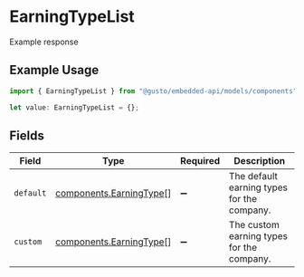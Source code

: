 # EarningTypeList

Example response

## Example Usage

```typescript
import { EarningTypeList } from "@gusto/embedded-api/models/components";

let value: EarningTypeList = {};
```

## Fields

| Field                                                              | Type                                                               | Required                                                           | Description                                                        |
| ------------------------------------------------------------------ | ------------------------------------------------------------------ | ------------------------------------------------------------------ | ------------------------------------------------------------------ |
| `default`                                                          | [components.EarningType](../../models/components/earningtype.md)[] | :heavy_minus_sign:                                                 | The default earning types for the company.                         |
| `custom`                                                           | [components.EarningType](../../models/components/earningtype.md)[] | :heavy_minus_sign:                                                 | The custom earning types for the company.                          |